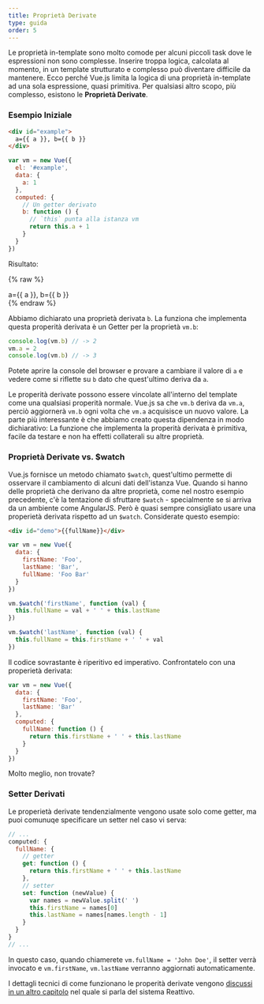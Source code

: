 ```yaml
---
title: Proprietà Derivate
type: guida
order: 5
---
```


Le proprietà in-template sono molto comode per alcuni piccoli task dove le espressioni non sono complesse. Inserire troppa logica, calcolata al momento, in un template strutturato e complesso può diventare difficile da mantenere. Ecco perché Vue.js limita la logica di una proprietà in-template ad una sola espressione, quasi primitiva. Per qualsiasi altro scopo, più complesso, esistono le **Proprietà Derivate**.

### Esempio Iniziale

``` html
<div id="example">
  a={{ a }}, b={{ b }}
</div>
```

``` js
var vm = new Vue({
  el: '#example',
  data: {
    a: 1
  },
  computed: {
    // Un getter derivato
    b: function () {
      // `this` punta alla istanza vm
      return this.a + 1
    }
  }
})
```

Risultato:

{% raw %}
<div id="example" class="demo">
  a={{ a }}, b={{ b }}
</div>
<script>
var vm = new Vue({
  el: '#example',
  data: {
    a: 1
  },
  computed: {
    b: function () {
      return this.a + 1
    }
  }
})
</script>
{% endraw %}

Abbiamo dichiarato una proprietà derivata `b`. La funziona che implementa questa properità derivata è un Getter per la proprietà `vm.b`:

``` js
console.log(vm.b) // -> 2
vm.a = 2
console.log(vm.b) // -> 3
```

Potete aprire la console del browser e provare a cambiare il valore di `a` e vedere come si riflette su `b` dato che quest'ultimo deriva da `a`.

Le properità derivate possono essere vincolate all'interno del template come una qualsiasi properità normale. Vue.js sa che `vm.b` deriva da `vm.a`, perciò aggiornerà `vm.b` ogni volta che `vm.a` acquisisce un nuovo valore. La parte più interessante è che abbiamo creato questa dipendenza in modo dichiarativo: La funzione che implementa la properità derivata è primitiva, facile da testare e non ha effetti collaterali su altre proprietà.

### Proprietà Derivate vs. $watch

Vue.js fornisce un metodo chiamato `$watch`, quest'ultimo permette di osservare il cambiamento di alcuni dati dell'istanza Vue. Quando si hanno delle proprietà che derivano da altre proprietà, come nel nostro esempio precedente, c'è la tentazione di sfruttare `$watch` - specialmente se si arriva da un ambiente come AngularJS. Però è quasi sempre consigliato usare una properietà derivata rispetto ad un `$watch`. Considerate questo esempio:

``` html
<div id="demo">{{fullName}}</div>
```

``` js
var vm = new Vue({
  data: {
    firstName: 'Foo',
    lastName: 'Bar',
    fullName: 'Foo Bar'
  }
})

vm.$watch('firstName', function (val) {
  this.fullName = val + ' ' + this.lastName
})

vm.$watch('lastName', function (val) {
  this.fullName = this.firstName + ' ' + val
})
```

Il codice sovrastante è riperitivo ed imperativo. Confrontatelo con una properietà derivata:

``` js
var vm = new Vue({
  data: {
    firstName: 'Foo',
    lastName: 'Bar'
  },
  computed: {
    fullName: function () {
      return this.firstName + ' ' + this.lastName
    }
  }
})
```

Molto meglio, non trovate?

### Setter Derivati

Le properietà derivate tendenzialmente vengono usate solo come getter, ma puoi comunuqe specificare un setter nel caso vi serva:

``` js
// ...
computed: {
  fullName: {
    // getter
    get: function () {
      return this.firstName + ' ' + this.lastName
    },
    // setter
    set: function (newValue) {
      var names = newValue.split(' ')
      this.firstName = names[0]
      this.lastName = names[names.length - 1]
    }
  }
}
// ...
```

In questo caso, quando chiamerete `vm.fullName = 'John Doe'`, il setter verrà invocato e `vm.firstName`, `vm.lastName` verranno aggiornati automaticamente.

I dettagli tecnici di come funzionano le properità derivate vengono [discussi in un altro capitolo](reactivity.html#Inside_Computed_Properties) nel quale si parla del sistema Reattivo.
